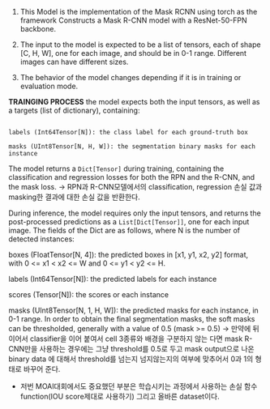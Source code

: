1. This Model is the implementation of the Mask RCNN using torch as the framework
Constructs a Mask R-CNN model with a ResNet-50-FPN backbone.

2. The input to the model is expected to be a list of tensors, each of shape [C, H, W], one for each image, and should be in 0-1 range. Different images can have different sizes.

3. The behavior of the model changes depending if it is in training or evaluation mode.

**TRAINGING PROCESS**
the model expects both the input tensors, as well as a targets (list of dictionary), containing:

```boxes (FloatTensor[N, 4]): the ground-truth boxes in [x1, y1, x2, y2] format, with 0 <= x1 < x2 <= W and 0 <= y1 < y2 <= H.

labels (Int64Tensor[N]): the class label for each ground-truth box

masks (UInt8Tensor[N, H, W]): the segmentation binary masks for each instance
```
The model returns a ```Dict[Tensor]``` during training, containing the classification and regression losses for both the RPN and the R-CNN, and the mask loss.
-> RPN과 R-CNN모델에서의 classification, regression 손실 값과 masking한 결과에 대한 손실 값을 반환한다.


During inference, the model requires only the input tensors, and returns the post-processed predictions as a ```List[Dict[Tensor]]```, one for each input image. The fields of the Dict are as follows, where N is the number of detected instances:

boxes (FloatTensor[N, 4]): the predicted boxes in [x1, y1, x2, y2] format, with 0 <= x1 < x2 <= W and 0 <= y1 < y2 <= H.

labels (Int64Tensor[N]): the predicted labels for each instance

scores (Tensor[N]): the scores or each instance

masks (UInt8Tensor[N, 1, H, W]): the predicted masks for each instance, in 0-1 range. In order to obtain the final segmentation masks, the soft masks can be thresholded, generally with a value of 0.5 (mask >= 0.5)
-> 만약에 뒤이어서 classifier을 이어 붙여서 cell 3종류와 배경을 구분하지 않는 다면 mask R-CNN만을 사용하는 경우에는 그냥 threshold를 0.5로 두고 mask output으로 나온 binary data 에 대해서 threshold를 넘는지 넘지않는지의 여부에 맞추어서 0과 1의 형태로 바꾸어 준다.

- 저번 MOAI대회에서도 중요했던 부분은 학습시키는 과정에서 사용하는 손실 함수 function(IOU score제대로 사용하기) 그리고 올바른 dataset이다.